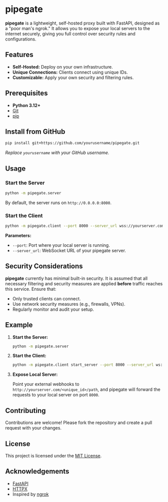 # pipegate

**pipegate** is a lightweight, self-hosted proxy built with FastAPI, designed as a "poor man's ngrok." It allows you to expose your local servers to the internet securely, giving you full control over security rules and configurations.

## Features

- **Self-Hosted:** Deploy on your own infrastructure.
- **Unique Connections:** Clients connect using unique IDs.
- **Customizable:** Apply your own security and filtering rules.

## Prerequisites

- **Python 3.12+**
- [Git](https://git-scm.com/)
- [pip](https://pip.pypa.io/en/stable/installation/)

## Install from GitHub

   ```bash
   pip install git+https://github.com/yourusername/pipegate.git
   ```

   *Replace `yourusername` with your GitHub username.*

## Usage

### Start the Server

```bash
python -m pipegate.server
```

By default, the server runs on `http://0.0.0.0:8000`.

### Start the Client

```bash
python -m pipegate.client --port 8000 --server_url wss://yourserver.com/<connection_id:uuid>
```

**Parameters:**

- `--port`: Port where your local server is running.
- `--server_url`: WebSocket URL of your pipegate server.

## Security Considerations

**pipegate** currently has minimal built-in security. It is assumed that all necessary filtering and security measures are applied **before** traffic reaches this service. Ensure that:

- Only trusted clients can connect.
- Use network security measures (e.g., firewalls, VPNs).
- Regularly monitor and audit your setup.

## Example

1. **Start the Server:**

   ```bash
   python -m pipegate.server
   ```

2. **Start the Client:**

   ```bash
   python -m pipegate.client start_server --port 8000 --server_url ws://localhost:8000/ws
   ```

3. **Expose Local Server:**

   Point your external webhooks to `http://yourserver.com/<unique_id>/path`, and pipegate will forward the requests to your local server on port `8000`.

## Contributing

Contributions are welcome! Please fork the repository and create a pull request with your changes.

## License

This project is licensed under the [MIT License](LICENSE).

## Acknowledgements

- [FastAPI](https://fastapi.tiangolo.com/)
- [HTTPX](https://www.python-httpx.org/)
- Inspired by [ngrok](https://ngrok.com/)
